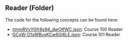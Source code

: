 ## Reader \(Folder\)

The code for the following concepts can be found here: 

- [nmmRVvYGfr8s94\_dwOtfWC.json](nmmRVvYGfr8s94_dwOtfWC.json): Course 100 Reader
- [GCxW\-D1x9fBvsKCw6Gj6LE.json](GCxW-D1x9fBvsKCw6Gj6LE.json): Course 101 Reader
